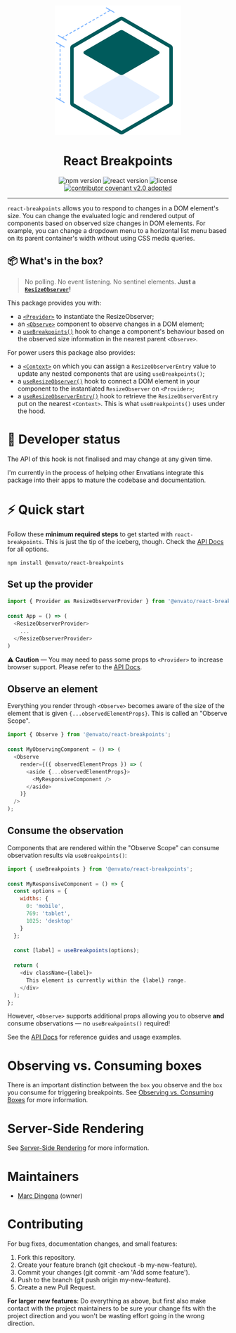 <p align="center">
  <img src="./React-Breakpoints.svg" alt="React Breakpoints logo" />
</p>

<h1 align="center">React Breakpoints</h1>

<p align="center">
  <img alt="npm version" src="https://img.shields.io/npm/v/@envato/react-breakpoints?style=for-the-badge" />
  <img alt="react version" src="https://img.shields.io/npm/dependency-version/@envato/react-breakpoints/dev/react?style=for-the-badge">
  <img alt="license" src="https://img.shields.io/npm/l/@envato/react-breakpoints?style=for-the-badge" />
  <a href="CODE-OF-CONDUCT.md"><img alt="contributor covenant v2.0 adopted" src="https://img.shields.io/badge/Contributor%20Covenant-v2.0%20adopted-ff69b4.svg?style=for-the-badge" /></a>
</p>

---

`react-breakpoints` allows you to respond to changes in a DOM element's size. You can change the evaluated logic and rendered output of components based on observed size changes in DOM elements. For example, you can change a dropdown menu to a horizontal list menu based on its parent container's width without using CSS media queries.

## 📦 What's in the box?
> No polling. No event listening. No sentinel elements. **Just a [`ResizeObserver`](https://developer.mozilla.org/en-US/docs/Web/API/ResizeObserver)!**

This package provides you with:

* a [`<Provider>`](/docs/api.md#provider) to instantiate the ResizeObserver;
* an [`<Observe>`](/docs/api.md#observe) component to observe changes in a DOM element;
* a [`useBreakpoints()`](/docs/api.md#usebreakpoints) hook to change a component's behaviour based on the observed size information in the nearest parent `<Observe>`.

For power users this package also provides:

* a [`<Context>`](/docs/api.md#context) on which you can assign a `ResizeObserverEntry` value to update any nested components that are using `useBreakpoints()`;
* a [`useResizeObserver()`](/docs/api.md#useresizeobserver) hook to connect a DOM element in your component to the instantiated `ResizeObserver` on `<Provider>`;
* a [`useResizeObserverEntry()`](/docs/api.md#useresizeobserverentry) hook to retrieve the `ResizeObserverEntry` put on the nearest `<Context>`. This is what `useBreakpoints()` uses under the hood.

# 🚧 Developer status

The API of this hook is not finalised and may change at any given time.

I'm currently in the process of helping other Envatians integrate this package into their apps to mature the codebase and documentation.

# ⚡️ Quick start

Follow these **minimum required steps** to get started with `react-breakpoints`. This is just the tip of the iceberg, though. Check the [API Docs](/docs/api.md) for all options.

```shell
npm install @envato/react-breakpoints
```

## Set up the provider

```javascript
import { Provider as ResizeObserverProvider } from '@envato/react-breakpoints';

const App = () => (
  <ResizeObserverProvider>
    ...
  </ResizeObserverProvider>
)
```

⚠️ **Caution** — You may need to pass some props to `<Provider>` to increase browser support. Please refer to the [API Docs](/docs/api.md#provider).

## Observe an element

Everything you render through `<Observe>` becomes aware of the size of the element that is given `{...observedElementProps}`. This is called an "Observe Scope".

```javascript
import { Observe } from '@envato/react-breakpoints';

const MyObservingComponent = () => (
  <Observe
    render={({ observedElementProps }) => (
      <aside {...observedElementProps}>
        <MyResponsiveComponent />
      </aside>
    )}
  />
);
```

## Consume the observation

Components that are rendered within the "Observe Scope" can consume observation results via `useBreakpoints()`:

```javascript
import { useBreakpoints } from '@envato/react-breakpoints';

const MyResponsiveComponent = () => {
  const options = {
    widths: {
      0: 'mobile',
      769: 'tablet',
      1025: 'desktop'
    }
  };

  const [label] = useBreakpoints(options);

  return (
    <div className={label}>
      This element is currently within the {label} range.
    </div>
  );
};
```

However, `<Observe>` supports additional props allowing you to observe **and** consume observations — no `useBreakpoints()` required!

See the [API Docs](/docs/api.md) for reference guides and usage examples.

# Observing vs. Consuming boxes

There is an important distinction between the `box` you observe and the `box` you consume for triggering breakpoints. See [Observing vs. Consuming Boxes](boxes.md) for more information.

# Server-Side Rendering

See [Server-Side Rendering](/docs/server-side-rendering.md) for more information.

# Maintainers

* [Marc Dingena](https://github.com/mdingena) (owner)

# Contributing

For bug fixes, documentation changes, and small features:

1. Fork this repository.
1. Create your feature branch (git checkout -b my-new-feature).
1. Commit your changes (git commit -am 'Add some feature').
1. Push to the branch (git push origin my-new-feature).
1. Create a new Pull Request.

**For larger new features**: Do everything as above, but first also make contact with the project maintainers to be sure your change fits with the project direction and you won't be wasting effort going in the wrong direction.
